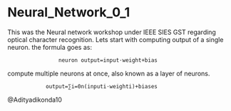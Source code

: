 # Neural_Network_0_1
This was the Neural network workshop under IEEE SIES GST
regarding optical character recognition.
Lets start with computing output of a single neuron. the formula goes as:
                  
                    neuron output=input⋅weight+bias
compute multiple neurons at once, also known as a layer of neurons.

                output=∑i=0n(inputi⋅weighti)+biases 
@Adityadikonda10
